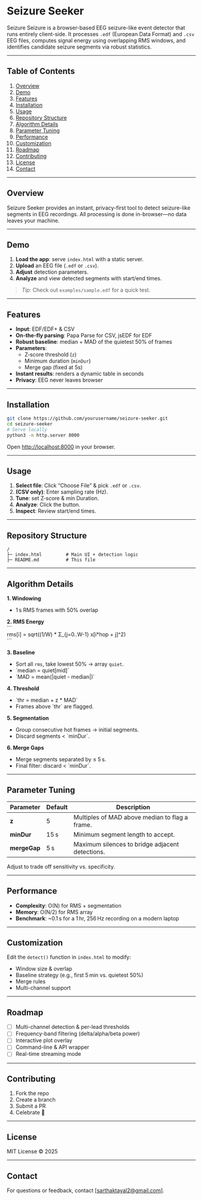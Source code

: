 # Seizure Seeker

Seizure Seizure is a browser-based EEG seizure-like event detector that runs entirely client-side. It processes `.edf` (European Data Format) and `.csv` EEG files, computes signal energy using overlapping RMS windows, and identifies candidate seizure segments via robust statistics.

---

## Table of Contents

1. [Overview](#overview)  
2. [Demo](#demo)  
3. [Features](#features)  
4. [Installation](#installation)  
5. [Usage](#usage)  
6. [Repository Structure](#repository-structure)  
7. [Algorithm Details](#algorithm-details)  
8. [Parameter Tuning](#parameter-tuning)  
9. [Performance](#performance)  
10. [Customization](#customization)  
11. [Roadmap](#roadmap)  
12. [Contributing](#contributing)  
13. [License](#license)  
14. [Contact](#contact)  

---

## Overview

Seizure Seeker provides an instant, privacy-first tool to detect seizure-like segments in EEG recordings. All processing is done in-browser—no data leaves your machine.

---

## Demo

1. **Load the app**: serve `index.html` with a static server.  
2. **Upload** an EEG file (`.edf` or `.csv`).  
3. **Adjust** detection parameters.  
4. **Analyze** and view detected segments with start/end times.

> _Tip_: Check out `examples/sample.edf` for a quick test.

---

## Features

- **Input**: EDF/EDF+ & CSV  
- **On-the-fly parsing**: Papa Parse for CSV, jsEDF for EDF  
- **Robust baseline**: median + MAD of the quietest 50% of frames  
- **Parameters**:
  - Z‑score threshold (`z`)
  - Minimum duration (`minDur`)
  - Merge gap (fixed at 5s)  
- **Instant results**: renders a dynamic table in seconds  
- **Privacy**: EEG never leaves browser

---

## Installation

```bash
git clone https://github.com/yourusername/seizure-seeker.git
cd seizure-seeker
# Serve locally
python3 -m http.server 8000
```

Open <http://localhost:8000> in your browser.

---

## Usage

1. **Select file**: Click “Choose File” & pick `.edf` or `.csv`.  
2. **(CSV only)**: Enter sampling rate (Hz).  
3. **Tune**: set Z‑score & min Duration.  
4. **Analyze**: Click the button.  
5. **Inspect**: Review start/end times.

---

## Repository Structure

```
/
├─ index.html         # Main UI + detection logic
├─ README.md          # This file

```

---

## Algorithm Details

**1. Windowing**  
- 1 s RMS frames with 50% overlap

**2. RMS Energy**  
\`\`\`  
rms[i] = sqrt((1/W) * Σ_{j=0..W-1} x[i*hop + j]^2)  
\`\`\`

**3. Baseline**  
- Sort all `rms`, take lowest 50% → array `quiet`.  
- \`median = quiet[mid]\`  
- \`MAD = mean(|quiet - median|)\`

**4. Threshold**  
- \`thr = median + z * MAD\`  
- Frames above \`thr\` are flagged.

**5. Segmentation**  
- Group consecutive hot frames → initial segments.  
- Discard segments \< \`minDur\`.

**6. Merge Gaps**  
- Merge segments separated by ≤ 5 s.  
- Final filter: discard \< \`minDur\`.

---

## Parameter Tuning

| Parameter        | Default | Description                                              |
|------------------|---------|----------------------------------------------------------|
| **z**            | 5       | Multiples of MAD above median to flag a frame.          |
| **minDur**       | 15 s    | Minimum segment length to accept.                       |
| **mergeGap**     | 5 s     | Maximum silences to bridge adjacent detections.         |

Adjust to trade off sensitivity vs. specificity.

---

## Performance

- **Complexity**: O(N) for RMS + segmentation  
- **Memory**: O(N/2) for RMS array  
- **Benchmark**: ~0.1 s for a 1 hr, 256 Hz recording on a modern laptop

---

## Customization

Edit the `detect()` function in `index.html` to modify:

- Window size & overlap  
- Baseline strategy (e.g., first 5 min vs. quietest 50%)  
- Merge rules  
- Multi-channel support

---

## Roadmap

- [ ] Multi-channel detection & per-lead thresholds  
- [ ] Frequency-band filtering (delta/alpha/beta power)  
- [ ] Interactive plot overlay  
- [ ] Command-line & API wrapper  
- [ ] Real-time streaming mode

---

## Contributing

1. Fork the repo  
2. Create a branch  
3. Submit a PR  
4. Celebrate 🎉

---

## License

MIT License © 2025

---

## Contact

For questions or feedback, contact [sarthaktayal2@gmail.com].
